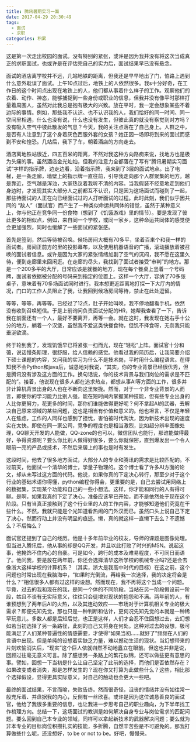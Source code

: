 ```yaml
---
title: 腾讯暑期实习一面
date: 2017-04-29 20:30:49
tags: 
  - 面试 
  - 求职
categories: 积累
---
```

这是第一次走出校园的面试。没有特别的紧张，或许是因为我并没有将这次当成真正的求职面试，也或许是在评估完自己的实力后，面试结果早已没有悬念。
<!--more-->
面试的酒店离学校并不远，几站地铁的距离，但我还是早早地出了门，怕路上遇到什么意外耽误了面试。上午10点过后，地铁上的人依然很多。我s十分好奇，在工作日的这个时间点出现在地铁上的人，他们都从事着什么样子的工作。观察他们的衣着、动作、神态，能够捕捉到一些身份或职业的信息，但我并没有像平时那样打量着周围人，虽然对此我总是抱有极大的兴致。放在平时，我一定会想象某些不着边际的事情。例如，那些我不认识、也不认识我的人，我们恰好的同一时间、同一空间里相遇，什么也没有说，什么也没有发生，但彼此真的就没有察觉到对方吗？没有吸入空气中彼此散发的气息？今天，我的关注点落在了自己身上。人群之中，是否有人注意到了这个身着灰色西服外套的女孩？她正因一场即将到来的面试而感到不安和惶恐。几站后，我下了车，朝着酒店的方向走去。

酒店离地铁站很近，四五百米的距离，不然对我这种方向路痴来说，找地方也是极为头痛的事。虽然酒店金光灿灿，但我的注意力全都落在了写有“腾讯暑期实习面试”字样的指示牌，边走边看，沿着指示牌，我来到了3层的面试地点。出了电梯，是一条走廊，墙壁上的指示牌一直往前，引导我走向那个人群聚集的地方。越是靠近，空气越是浑浊，大家热议着我听不清的内容。当我假装不经意地走到他们身边时，才发现其实大部分人之前都互不认识，只是因为这场面试而碰到了一起，那些待面试的人正在向已经面试过的人打听面试的过程。此时此刻，我们似乎因共同的 “敌人”（面试官）而产生了一种类似命运共同体的错觉，虽然于某种意义上，你与他正在竞争同一份食物（想到了《饥饿游戏》里的情节）。要是发现了彼此更多的相似点，例如，来自同一个学校，或同一家乡，这种命运共同体的感觉便会更加强烈，同时也缓解了一些面试的紧张感。

首先是签到，然后等待被召唤。候场房间大概有70多平，坐着百来个和我一样的面试者。房间正前方的里的投影幕布，以及使用机器语音的广播，滚动播放着被召唤的面试者信息。或许是因为大家的紧张情绪加剧了空气的沉闷，我不愿在这里久待，便到走廊里来回闲逛。在走廊的尽头，我找到了面试者接受“审判”的地方。那是一个200多平的大厅，日常应该是就餐的地方，现在每个餐桌上竖着一个号码牌，面试者依据被分配的号码来到指定的位置上。这样一个大厅，容纳了70多张桌子，意味着有70多场面试同时进行。我本想更近距离地打探一下大厅内的情况，门口的工作人员阻止了我，让我回到候场房间等待，禁止在此处逗留。

等等，等等，再等等。已经过了12点，肚子开始叫唤，我不停地翻看手机，依然没有收到召唤短信。于是上前询问负责面试分配的HR，她帮我查看了一下，告诉我在前面还有一个人，最好不要离开，再等一会。就在这时，我发现在她右手十公分的地方，躺着一个汉堡，虽然我不爱这类快餐食物，但饥不择食呀，无奈我只能垂涎欲滴。

终于轮到我了，发现饥饿早已将紧张一扫而光，现在“轻松”上阵。面试官十分和蔼，说话慢条斯理，很舒服，给人信赖的感觉。他看过我的简历后，让我简要介绍下硕士课题的内容，又问我的实习为什么不是技术岗，平时用什么编程语言。在得知我不会Python和java后，诚恳地对我说，“其实，你的专业背景已经很优秀，但是腾讯没有涉及这方面的工作。换句话说，你的技术背景与我们岗位的需求是不匹配的”。接着，他说现在很多人都在追求热点，都想从事AI等方面的工作，很多并非计算机背景出身的人也在不断向这里聚拢。然而，对于一个非专业背景的人而言，即使你的学习能力比别人强，能在短时间内掌握某种技能，但有些专业出身的人比你更努力，花更多的时间，那你们谁能做得更好呢？何不拿起AI的武器，去解决自己原来领域的某些问题，这也是相当有价值和意义的。他也坦言，不仅是年轻人在焦虑，工作的人同样也感到了担忧，害怕被时代淘汰，因为新技术出现的速度实在太快。即使在同一家公司，竞争的程度也是相当激烈，比如超分辨率图像处理，QQ聊天开发的人能做，QQ-zone的也可以，微信团队也能行，那谁能做得最好，争得资源呢？要么你比别人做得好很多，要么你就保密，直到爆发出一个令人眼前一亮的产品或技术，不然后来居上的事也是时有发生。

这段时间，他去了很多地方面试，大部分人的专业和腾讯的需求是比较匹配的。不过前天，他面试一个清华的博士，学量子物理的。这个博士看了许多AI方面的论文，却从未写过这方面的代码。他说，如果你真的下定决心转行，那至少对于这个行业的基础术语你得懂，python编程你得会，更重要的是，自己去尝试用网络上的数据集，实现某个功能和自己的一些小想法。这样，你才能和同行的人有得可聊。是啊，如果我真的下定了决心，准备应该早已开始，而不是依然处于现在这个阶段。只有当真正接触到了这个行业里的人的工作内容，才能够知道他们究竟在干些什么。不然，我就只能是个光知道看热闹的门外汉而已。虽然口头上说自己下定了决心，然而行动上并没有明显的痕迹。懒，真的就这样一直懒下去么？不遗憾么？不后悔么？

面试官还提到了自己的经历。他是十多年前毕业的校友，导师的课题是图像处理。但当进入腾讯后，他从事的却是QQ开发，并且以此打败了时兴的MSN。说起这事，他掩饰不住内心的自豪。可是如今，跨行的成本及难易程度，不可同日而语了。他问我，要是放在两年前，你还会选择清华这所学校的机械专业吗?还是会去像浙大这样学校的计算机系？（其实，浙大是我高中时代的目标）在这之前，这个问题也时常出现在我脑海中，“如果时光倒流，再给我一次选择，我的决定将会是什么？”相信很多人都有过这样的设想。然而现在，我不再将这个当成一个问题。毕竟，过去的我和现在的我，是同一个体的不同阶段。当站在另一阶段假设前一阶段，姑且不谈有无实际意义，往往只会徒增对现状的抱怨和不满。两年前的人，有谁预想到了两年后AI的火热，以及其连动效应——市场对于计算机相关专业的极大需求？即便先知先觉，那也只是一种判断和估计，更何况先知先觉的本就是一种稀罕玩意儿。多数人都是后知后觉，也正是这样，人们才会忍不住回想过去，去幻想如若当初选择了另一条路径，此刻的自己又将身在何处。这种对过去的设想，极可能满足了人们某种普遍性的情感需要，才使得“如果当初……就好了”频频在人们的言语中出现。但是单纯的设想着实缺乏力量，难以撼动生活的现状。当幻想带来的片刻欢愉消失后，“现实”这个巨人依就岿然不动地矗立在眼前。但这也并非是说，回顾过往毫无意义可言。除了臆想另一条路上的繁花似锦，还可以做些更有意思的事。譬如，回想一下当初是什么让自己坚定了此前的选择，而他们是否依然存在？如果改变或者消失，那是怎样发生的？现在你又打算为此做些什么？这些，相比那个选择假设，显得更具实际意义，对自己的触动也会更大一些吧。

最终的面试结果，不言而喻，失败告终。然而很奇怪，沮丧的情绪并没有如往常一般充斥着、并盘据我的内心，反倒有一丝欣喜。或许是因为这位诚恳善良的面试官，他给了我很多重要的信息，也让我进一步思考自己的职业趣向，为下半年找工作梳理方向。总结一下，这场面试的教训是如何解决自身专业与岗位需求的匹配问题。要么回到自己本专业的领域，同样可以拿起新技术的武器解决问题；要么就为非本专业的目标岗位积攒扎实的技能，多折腾，自然辛苦些是不可避免的。那我打算做些什么呢，还没想好，to be or not to be。好吧，慢慢来。
